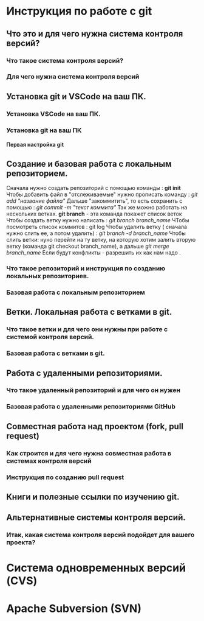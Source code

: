 # Инструкция по работе с git

## Что это и для чего нужна система контроля версий?

### Что такое система контроля версий?

### Для чего нужна система контроля версий

## Установка git и VSCode на ваш ПК.

### Установка VSCode на ваш ПК.

### Установка git на ваш ПК

#### Первая настройка git

## Создание и базовая работа с локальным репозиторием.
Сначала нужно создать репозиторий с помощью команды : **git init**
Чтобы добавить файл в "отслеживаемые" нужно прописать команду : *git add "название файла"*
Дальше "закоммитить", то есть сохранить с помощью : *git commit -m "текст коммита"*
Так же можно работать на нескольких ветках.
**git branch** - эта команда покажет список веток 
Чтобы создать ветку нужно написать : *git branch branch_name* 
ЧТобы посмотреть список коммитов : git log 
Чтобы удалить ветку ( сначала нужно слить ее, а потом удалить) : *git branch -d branch_name*
Чтобы слить ветки: нуно перейти на ту ветку, на которую хотим залить вторую ветку (команда git checkout branch_name), а дальше *git merge branch_name*
Если будут конфликты - разрешить их как нам надо .

### Что такое репозиторий и инструкция по созданию локальных репозиториев.

### Базовая работа с локальным репозиторием

## Ветки. Локальная работа с ветками в git.

### Что такое ветки и для чего они нужны при работе с системой контроля версий.

### Базовая работа с ветками в git.

## Работа с удаленными репозиториями.

### Что такое удаленный репозиторий и для чего он нужен

### Базовая работа с удаленными репозиториями GitHub

## Совместная работа над проектом (fork, pull request)

### Как строится и для чего нужна совместная работа в системах контроля версий

### Инструкция по созданию pull request

## Книги и полезные ссылки по изучению git.

## Альтернативные системы контроля версий.

### Итак, какая система контроля версий подойдет для вашего проекта?

# Система одновременных версий (CVS)

# Apache Subversion (SVN)

